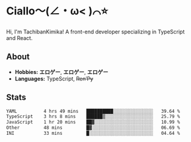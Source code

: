 # Ciallo～(∠・ω< )⌒⭐️

Hi, I'm TachibanKimika! A front-end developer specializing in TypeScript and React.

## About
- **Hobbies:** **エロゲー**, **エロゲー**, **エロゲー**
- **Languages:** TypeScript, ~~Ren’Py~~

## Stats
<!--START_SECTION:waka-->

```txt
YAML          4 hrs 49 mins   ██████████░░░░░░░░░░░░░░░   39.64 %
TypeScript    3 hrs 8 mins    ██████▒░░░░░░░░░░░░░░░░░░   25.79 %
JavaScript    1 hr 20 mins    ██▓░░░░░░░░░░░░░░░░░░░░░░   10.99 %
Other         48 mins         █▓░░░░░░░░░░░░░░░░░░░░░░░   06.69 %
INI           33 mins         █░░░░░░░░░░░░░░░░░░░░░░░░   04.64 %
```

<!--END_SECTION:waka-->

<!-- ![Metrics](https://metrics.lecoq.io/TachibanaKimika?template=classic&base.activity=0&base.community=0&base.repositories=0&languages=1&isocalendar=1&isocalendar.duration=half-year&languages.limit=8&languages.sections=most-used&languages.colors=github&languages.threshold=0%25&languages.indepth=false&languages.recent.load=300&languages.recent.days=14&config.timezone=Asia%2FShanghai)
 -->
